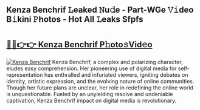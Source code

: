 ## Kenza Benchrif 𝙻eaked 𝙽u𝚍e - Part-WGe 𝚅𝚒deo B𝚒kini 𝙿hotos - Hot All 𝙻eaks Sfpfs

# <h2><a href="http://ld40ae.urlbe.top/?page=Kenza+Benchrif">🔗🔗👉👉 Kenza Benchrif P𝚑oto𝚜Vid𝚎o</a></h2>

[![Kenza Benchrif](https://i.imgur.com/eBuTRDB.gif)](http://ld40ae.urlbe.top/?page=Kenza+Benchrif)
Kenza Benchrif, a complex and polarizing character, eludes easy comprehension. Her pioneering use of digital media for self-representation has enthralled and infuriated viewers, igniting debates on identity, artistic expression, and the evolving nature of online communities. Though her future plans are unclear, her role in redefining the online world is unquestionable. Fueled by an unyielding resolve and undeniable captivation, Kenza Benchrif impact on digital media is revolutionary.

